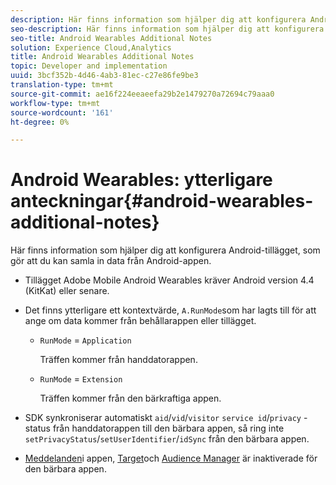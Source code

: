 ```yaml
---
description: Här finns information som hjälper dig att konfigurera Android-tillägget, som gör att du kan samla in data från Android-appen.
seo-description: Här finns information som hjälper dig att konfigurera Android-tillägget, som gör att du kan samla in data från Android-appen.
seo-title: Android Wearables Additional Notes
solution: Experience Cloud,Analytics
title: Android Wearables Additional Notes
topic: Developer and implementation
uuid: 3bcf352b-4d46-4ab3-81ec-c27e86fe9be3
translation-type: tm+mt
source-git-commit: ae16f224eeaeefa29b2e1479270a72694c79aaa0
workflow-type: tm+mt
source-wordcount: '161'
ht-degree: 0%

---
```



# Android Wearables: ytterligare anteckningar{#android-wearables-additional-notes}

Här finns information som hjälper dig att konfigurera Android-tillägget, som gör att du kan samla in data från Android-appen.

* Tillägget Adobe Mobile Android Wearables kräver Android version 4.4 (KitKat) eller senare.
* Det finns ytterligare ett kontextvärde, `A.RunMode`som har lagts till för att ange om data kommer från behållarappen eller tillägget.

   * `RunMode` = `Application`

      Träffen kommer från handdatorappen.

   * `RunMode` = `Extension`

      Träffen kommer från den bärkraftiga appen.

* SDK synkroniserar automatiskt `aid`/`vid`/`visitor` `service id`/`privacy` -status från handdatorappen till den bärbara appen, så ring inte `setPrivacyStatus`/`setUserIdentifier`/`idSync` från den bärbara appen.
* [Meddelanden](/help/android/messaging-main/messaging/messaging.md)i appen, [Target](/help/android/target-main/target.md)och [Audience Manager](/help/android/audience-manager/audiencemgmt.md) är inaktiverade för den bärbara appen.


